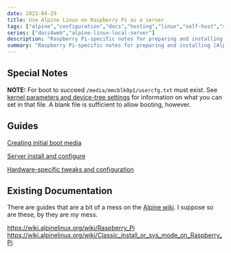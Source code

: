 ```yaml
---
date: 2022-04-29
title: Use Alpine Linux on Raspberry Pi as a server
tags: ["alpine","configuration","docs","hosting","linux","self-host","sysadmin-devops","raspberry-pi","sbc"]
series: ["docs4web","alpine-linux-local-server"]
description: "Raspberry Pi-specific notes for preparing and installing Alpine Linux"
summary: "Raspberry Pi-specific notes for preparing and installing [Alpine Linux](https://alpinelinux.org)"
---
```


## Special Notes

**NOTE:** For boot to succeed `/media/mmcblk0p1/usercfg.txt` must exist. See [kernel parameters and device-tree settings](../kernel-and-hardware-notes/guides-for-setting-kernel-parameters.md#raspberry-pi) for information on what you can set in that file. A blank file is sufficient to allow booting, however.

## Guides

[Creating initial boot media](creating-initial-boot-media/_index.md)

[Server install and configure](../server-install-config/_index.md)

[Hardware-specific tweaks and configuration](../kernel-and-hardware-notes/hardware-specific-tweaks-configs.md)

## Existing Documentation

There are guides that are a bit of a mess on the [Alpine wiki](https://wiki.alpinelinux.org/). I suppose so are these, by they are _my_ mess.

<https://wiki.alpinelinux.org/wiki/Raspberry_Pi>  
<https://wiki.alpinelinux.org/wiki/Classic_install_or_sys_mode_on_Raspberry_Pi>
